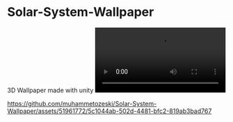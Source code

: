 # Solar-System-Wallpaper
3D Wallpaper made with unity
![](https://github.com/muhammetozeski/Solar-System-Wallpaper/blob/main/Records/Movie_003.mp4)


https://github.com/muhammetozeski/Solar-System-Wallpaper/assets/51961772/5c1044ab-502d-4481-bfc2-819ab3bad767

